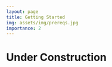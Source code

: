 ```yaml
---
layout: page
title: Getting Started
img: assets/img/prereqs.jpg
importance: 2
---
```


# Under Construction